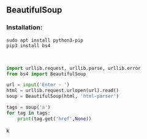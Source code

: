 ## BeautifulSoup
### Installation:
```
sudo apt install python3-pip
pip3 install bs4
```
<br/>

```python
import urllib.request, urllib.parse, urllib.error
from bs4 import BeautifulSoup

url = input('Enter - ')
html = urllib.request.urlopen(url).read()
soup = BeautifulSoup(html, 'html-parser')

tags = soup('a')
for tag in tags:
    print(tag.get('href',None))
```    
k
